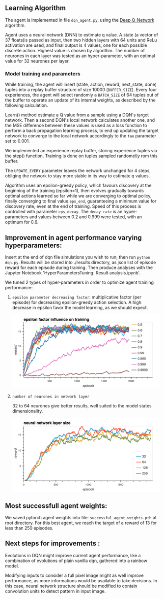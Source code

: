 ## Learning Algorithm

The agent is implemented in file `dqn_agent.py`, using the [Deep Q-Network](https://storage.googleapis.com/deepmind-media/dqn/DQNNaturePaper.pdf) algorithm.

Agent uses a neural network (DNN) to estimate q value. A state (a vector of 37 floats)is passed as input, then two hidden layers with 64 units and ReLu activation are used, and final output is 4 values, one for each possible discrete action. Highest value is chosen by algorithm.
The number of neurones in each layer was tested as an hyper-parameter, with an optimal value for 32 neurones per layer.


### Model training and parameters

While training, the agent will insert (state, action, reward, next_state, done) tuples into a replay buffer structure of size 10000 (`BUFFER_SIZE`). Every four experiences, the agent will select randomly a `BATCH_SIZE` of 64 tuples out of the buffer to operate an update of its internal weights, as described by the following calculation.

Learn() method estimate a Q value from a sample using a DQN's target network. Then a second DQN's local network calculates another one, and the MSE difference between these values is used as a loss function to perform a back propagation learning process, to end up updating the target network to converge to the local network accordingly to the `tau` parameter set to 0.001.

We implemented an experience replay buffer, storing experience tuples via the step() function. Training is done on tuples sampled randome\ly rom this buffer.

The `UPDATE_EVERY` parameter leaves the network unchanged for 4 steps, obliging the network to stay more stable in its way to estimate q values.

Algorithm uses an epsilon-greedy policy, which favours discovery at the beginning of the training (epsilon=1), then evolves gradually towards optimal actions learned so far while we are converging to optimal policy, finally converging to final value `eps_end`, guaranteeing a minimum value for discovery rate, even at the end of training. Speed of this process is controlled with parameter `eps_decay`.
The `decay rate` is an hyper-parameters and values between 0.2 and 0.999 were tested, with an optimum for 0.6.


## Improvement in agent performance varying hyperparameters:

Insert at the end of dqn file simulations you wish to run, then run `python dqn.py`.
Results will be stored into ./results directory, as json list of episode reward for each episode during training.
Then produce analyses with the Jupyter Notebook 'HyperParametersTuning. Result analysis.ipynb'.

We tuned 2 types of hyper-parameters in order to optimize agent training performance:


1. `epsilon parameter decreasing factor`: multiplicative factor (per episode) for decreasing epsilon-greedy action selection.
    A high decrease in epsilon favor the model learning, as we should expect.

    ![epsilon_size_effect](epsilon_size_effect.png)



2. `number of neurones in network layer`

    32 to 64 neurones give better results, well suited to the model states dimensionality.

    ![neurone_size_effect](neurone_size_effect.png)


## Most successfull agent weights:
We saved pytorch agent weights into file: `successful_agent_weights.pth` at root directory. For this best agent, we reach the target of a reward of 13 for less than 250 episodes.
    

## Next steps for improvements :

Evolutions in DQN might improve current agent performance, like a combination of evolutions of plain vanilla dqn, gathered into a rainbow model.

Modifying inputs to consider a full pixel image might as well improve performance, as more informations would be available to take decisions. In this case, neural network structure should be modified to contain convolution units to detect pattern in input image.